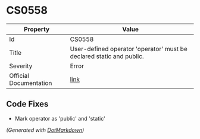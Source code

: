 # CS0558

| Property               | Value                                                                  |
| ---------------------- | ---------------------------------------------------------------------- |
| Id                     | CS0558                                                                 |
| Title                  | User\-defined operator 'operator' must be declared static and public\. |
| Severity               | Error                                                                  |
| Official Documentation | [link](http://docs.microsoft.com/en-us/dotnet/csharp/misc/cs0558)      |

## Code Fixes

* Mark operator as 'public' and 'static'

*\(Generated with [DotMarkdown](http://github.com/JosefPihrt/DotMarkdown)\)*